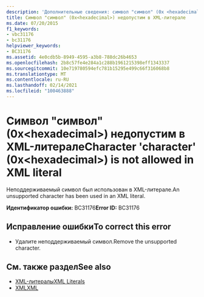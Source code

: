 ```yaml
---
description: 'Дополнительные сведения: символ "символ" (0x <hexadecimal> ) не допускается в XML-литерале'
title: Символ "символ" (0x<hexadecimal>) недопустим в XML-литерале
ms.date: 07/20/2015
f1_keywords:
- vbc31176
- bc31176
helpviewer_keywords:
- BC31176
ms.assetid: 4e0cdb5b-8949-4595-a3b8-788dc26b4653
ms.openlocfilehash: 2b8c57fe4e284a1c288b1961215398eff1343337
ms.sourcegitcommit: 10e719780594efc781b15295e499c66f316068b8
ms.translationtype: MT
ms.contentlocale: ru-RU
ms.lasthandoff: 02/14/2021
ms.locfileid: "100463888"
---
```

# <a name="character-character-0xhexadecimal-is-not-allowed-in-xml-literal"></a><span data-ttu-id="1ba9a-103">Символ "символ" (0x\<hexadecimal>) недопустим в XML-литерале</span><span class="sxs-lookup"><span data-stu-id="1ba9a-103">Character 'character' (0x\<hexadecimal>) is not allowed in XML literal</span></span>

<span data-ttu-id="1ba9a-104">Неподдерживаемый символ был использован в XML-литерале.</span><span class="sxs-lookup"><span data-stu-id="1ba9a-104">An unsupported character has been used in an XML literal.</span></span>  
  
 <span data-ttu-id="1ba9a-105">**Идентификатор ошибки:** BC31176</span><span class="sxs-lookup"><span data-stu-id="1ba9a-105">**Error ID:** BC31176</span></span>  
  
## <a name="to-correct-this-error"></a><span data-ttu-id="1ba9a-106">Исправление ошибки</span><span class="sxs-lookup"><span data-stu-id="1ba9a-106">To correct this error</span></span>  
  
- <span data-ttu-id="1ba9a-107">Удалите неподдерживаемый символ.</span><span class="sxs-lookup"><span data-stu-id="1ba9a-107">Remove the unsupported character.</span></span>  
  
## <a name="see-also"></a><span data-ttu-id="1ba9a-108">См. также раздел</span><span class="sxs-lookup"><span data-stu-id="1ba9a-108">See also</span></span>

- [<span data-ttu-id="1ba9a-109">XML-литералы</span><span class="sxs-lookup"><span data-stu-id="1ba9a-109">XML Literals</span></span>](../language-reference/xml-literals/index.md)
- [<span data-ttu-id="1ba9a-110">XML</span><span class="sxs-lookup"><span data-stu-id="1ba9a-110">XML</span></span>](../programming-guide/language-features/xml/index.md)
